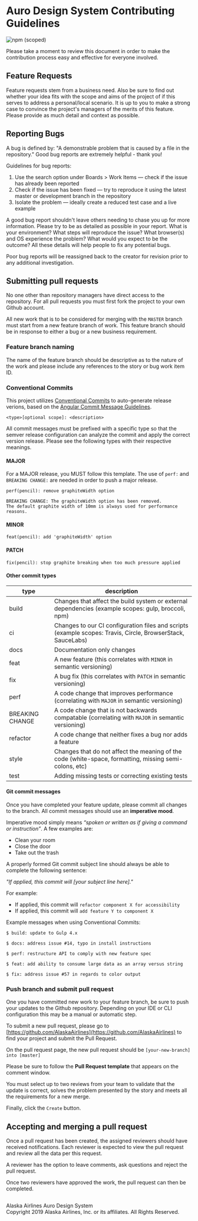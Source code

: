 # Auro Design System Contributing Guidelines

![npm (scoped)](https://img.shields.io/npm/v/@alaskaairux/ods-docs.svg?color=orange)

Please take a moment to review this document in order to make the contribution process easy and effective for everyone involved.

## Feature Requests

Feature requests stem from a business need. Also be sure to find out whether your idea fits with the scope and aims of the project of if this serves to address a personal/local scenario. It is up to you to make a strong case to convince the project's managers of the merits of this feature. Please provide as much detail and context as possible.

## Reporting Bugs

A bug is defined by: "A demonstrable problem that is caused by a file in the repository." Good bug reports are extremely helpful - thank you!

Guidelines for bug reports:

1. Use the search option under Boards > Work Items — check if the issue has already been reported
1. Check if the issue has been fixed — try to reproduce it using the latest master or development branch in the repository
1. Isolate the problem — ideally create a reduced test case and a live example

A good bug report shouldn't leave others needing to chase you up for more information. Please try to be as detailed as possible in your report. What is your environment? What steps will reproduce the issue? What browser(s) and OS experience the problem? What would you expect to be the outcome? All these details will help people to fix any potential bugs.

Poor bug reports will be reassigned back to the creator for revision prior to any additional investigation.

## Submitting pull requests

No one other than repository managers have direct access to the repository. For all pull requests you must first fork the project to your own Github account.

All new work that is to be considered for merging with the `MASTER` branch must start from a new feature branch of work. This feature branch should be in response to either a bug or a new business requirement.

### Feature branch naming

The name of the feature branch should be descriptive as to the nature of the work and please include any references to the story or bug work item ID.

### Conventional Commits

This project utilizes [Conventional Commits](https://www.conventionalcommits.org/) to auto-generate release verions, based on the [Angular Commit Message Guidelines](https://github.com/angular/angular/blob/22b96b9/CONTRIBUTING.md#-commit-message-guidelines).


```
<type>[optional scope]: <description>
```

All commit messages must be prefixed with a specific type so that the semver release configuration can analyze the commit and apply the correct version release. Please see the following types with their respective meanings.

#### MAJOR

For a MAJOR release, you MUST follow this template. The use of `perf:` and `BREAKING CHANGE:` are needed in order to push a major release.

```
perf(pencil): remove graphiteWidth option

BREAKING CHANGE: The graphiteWidth option has been removed.
The default graphite width of 10mm is always used for performance reasons.
```

#### MINOR
```
feat(pencil): add 'graphiteWidth' option
```

#### PATCH
```
fix(pencil): stop graphite breaking when too much pressure applied
```

#### Other commit types

| type | description |
|---|---|
| build | Changes that affect the build system or external dependencies (example scopes: gulp, broccoli, npm) |
| ci | Changes to our CI configuration files and scripts (example scopes: Travis, Circle, BrowserStack, SauceLabs) |
| docs | Documentation only changes |
| feat | A new feature (this correlates with `MINOR` in semantic versioning) |
| fix | A bug fix (this correlates with `PATCH` in semantic versioning) |
| perf | A code change that improves performance (correlating with `MAJOR` in semantic versioning) |
| BREAKING CHANGE | A code change that is not backwards compatable (correlating with `MAJOR` in semantic versioning) |
| refactor | A code change that neither fixes a bug nor adds a feature |
| style | Changes that do not affect the meaning of the code (white-space, formatting, missing semi-colons, etc) |
| test | Adding missing tests or correcting existing tests  |

#### Git commit messages

Once you have completed your feature update, please commit all changes to the branch. All commit messages should use an **imperative mood**.

Imperative mood simply means _“spoken or written as if giving a command or instruction”_. A few examples are:

* Clean your room
* Close the door
* Take out the trash

A properly formed Git commit subject line should always be able to complete the following sentence:

_"If applied, this commit will [your subject line here]."_

For example:

* If applied, this commit will `refactor component X for accessibility`
* If applied, this commit will `add feature Y to component X`

Example messages when using Conventional Commits:

```
$ build: update to Gulp 4.x

$ docs: address issue #14, typo in install instructions

$ perf: restructure API to comply with new feature spec

$ feat: add ability to consume large data as an array versus string

$ fix: address issue #57 in regards to color output
```

### Push branch and submit pull request

One you have committed new work to your feature branch, be sure to push your updates to the Github repository. Depending on your IDE or CLI configuration this may be a manual or automatic step.

To submit a new pull request, please go to [https://github.com/AlaskaAirlines](https://github.com/AlaskaAirlines) to find your project and submit the Pull Request.

On the pull request page, the new pull request should be `[your-new-branch] into [master]`

Please be sure to follow the **Pull Request template** that appears on the comment window.

You must select up to two reviews from your team to validate that the update is correct, solves the problem presented by the story and meets all the requirements for a new merge.

Finally, click the `Create` button.

## Accepting and merging a pull request

Once a pull request has been created, the assigned reviewers should have received notifications. Each reviewer is expected to view the pull request and review all the data per this request.

A reviewer has the option to leave comments, ask questions and reject the pull request.

Once two reviewers have approved the work, the pull request can then be completed.

##
<footer>
Alaska Airlines Auro Design System<br>
Copyright 2019 Alaska Airlines, Inc. or its affiliates. All Rights Reserved.
</footer>
